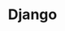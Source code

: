 ---
layout: list
title: Django
slug: django
menu: true
submenu: false
order: 9
description: >
  about Django
---